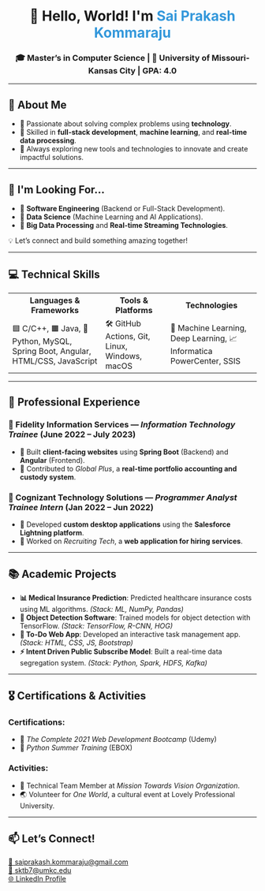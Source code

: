 <!DOCTYPE html>
<html lang="en">
<head>
    <meta charset="UTF-8">
    <meta name="viewport" content="width=device-width, initial-scale=1.0">
</head>
<body>

<!-- Header Section -->
<h1 align="center">👋 Hello, World! I'm <span style="color: #3498db;">Sai Prakash Kommaraju</span></h1>
<h3 align="center">🎓 Master’s in Computer Science | 📍 University of Missouri-Kansas City | <strong>GPA:</strong> 4.0</h3>

<!-- About Me Section -->
<hr>
<h2>🚀 About Me</h2>
<ul>
    <li>🔹 Passionate about solving complex problems using <strong>technology</strong>.</li>
    <li>🔹 Skilled in <strong>full-stack development</strong>, <strong>machine learning</strong>, and <strong>real-time data processing</strong>.</li>
    <li>🔹 Always exploring new tools and technologies to innovate and create impactful solutions.</li>
</ul>

<!-- Career Opportunities -->
<hr>
<h2>💼 I'm Looking For...</h2>
<ul>
    <li>🌟 <strong>Software Engineering</strong> (Backend or Full-Stack Development).</li>
    <li>🌟 <strong>Data Science</strong> (Machine Learning and AI Applications).</li>
    <li>🌟 <strong>Big Data Processing</strong> and <strong>Real-time Streaming Technologies</strong>.</li>
</ul>
<p>💡 Let’s connect and build something amazing together!</p>

<!-- Technical Skills Section -->
<hr>
<h2>💻 Technical Skills</h2>
<table>
    <tr>
        <th>Languages & Frameworks</th>
        <th>Tools & Platforms</th>
        <th>Technologies</th>
    </tr>
    <tr>
        <td>🟦 C/C++, 🟧 Java, 🐍 Python, MySQL, Spring Boot, Angular, HTML/CSS, JavaScript</td>
        <td>🛠️ GitHub Actions, Git, Linux, Windows, macOS</td>
        <td>🤖 Machine Learning, Deep Learning, 📈 Informatica PowerCenter, SSIS</td>
    </tr>
</table>

<!-- Professional Experience Section -->
<hr>
<h2>💼 Professional Experience</h2>
<h3>🏢 Fidelity Information Services — <i>Information Technology Trainee</i> (June 2022 – July 2023)</h3>
<ul>
    <li>🔹 Built <strong>client-facing websites</strong> using <strong>Spring Boot</strong> (Backend) and <strong>Angular</strong> (Frontend).</li>
    <li>🔹 Contributed to <em>Global Plus</em>, a <strong>real-time portfolio accounting and custody system</strong>.</li>
</ul>

<h3>🏢 Cognizant Technology Solutions — <i>Programmer Analyst Trainee Intern</i> (Jan 2022 – Jun 2022)</h3>
<ul>
    <li>🔹 Developed <strong>custom desktop applications</strong> using the <strong>Salesforce Lightning platform</strong>.</li>
    <li>🔹 Worked on <em>Recruiting Tech</em>, a <strong>web application for hiring services</strong>.</li>
</ul>

<!-- Academic Projects Section -->
<hr>
<h2>📚 Academic Projects</h2>
<ul>
    <li><strong>📊 Medical Insurance Prediction</strong>: Predicted healthcare insurance costs using ML algorithms. <em>(Stack: ML, NumPy, Pandas)</em></li>
    <li><strong>📸 Object Detection Software</strong>: Trained models for object detection with TensorFlow. <em>(Stack: TensorFlow, R-CNN, HOG)</em></li>
    <li><strong>📝 To-Do Web App</strong>: Developed an interactive task management app. <em>(Stack: HTML, CSS, JS, Bootstrap)</em></li>
    <li><strong>⚡ Intent Driven Public Subscribe Model</strong>: Built a real-time data segregation system. <em>(Stack: Python, Spark, HDFS, Kafka)</em></li>
</ul>

<!-- Certifications and Activities Section -->
<hr>
<h2>🎖️ Certifications & Activities</h2>
<h3>Certifications:</h3>
<ul>
    <li>🌟 <i>The Complete 2021 Web Development Bootcamp</i> (Udemy)</li>
    <li>🌟 <i>Python Summer Training</i> (EBOX)</li>
</ul>
<h3>Activities:</h3>
<ul>
    <li>🎯 Technical Team Member at <i>Mission Towards Vision Organization</i>.</li>
    <li>🌏 Volunteer for <i>One World</i>, a cultural event at Lovely Professional University.</li>
</ul>

<!-- Let's Connect Section -->
<hr>
<h2>📫 Let’s Connect!</h2>
<p>
    <a href="mailto:saiprakash.kommaraju@gmail.com">📧 saiprakash.kommaraju@gmail.com</a><br>
    <a href="mailto:sktb7@umkc.edu">📧 sktb7@umkc.edu</a><br>
    <a href="https://linkedin.com/in/saiprakash-kommaraju">🌐 LinkedIn Profile</a>
</p>

</body>
</html>

